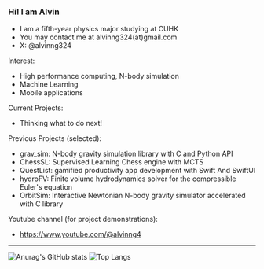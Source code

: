 ### Hi! I am Alvin

- I am a fifth-year physics major studying at CUHK
- You may contact me at alvinng324(at)gmail.com
- X: @alvinng324

Interest: 
* High performance computing, N-body simulation
* Machine Learning
* Mobile applications

Current Projects:
* Thinking what to do next!

Previous Projects (selected):
* grav_sim: N-body gravity simulation library with C and Python API
* ChessSL: Supervised Learning Chess engine with MCTS
* QuestList: gamified productivity app development with Swift And SwiftUI
* hydroFV: Finite volume hydrodynamics solver for the compressible Euler's equation
* OrbitSim: Interactive Newtonian N-body gravity simulator accelerated with C library

Youtube channel (for project demonstrations):
* https://www.youtube.com/@alvinng4

---
![Anurag's GitHub stats](https://github-readme-stats.vercel.app/api?username=alvinng4&show_icons=true&theme=radical)
![Top Langs](https://github-readme-stats.vercel.app/api/top-langs/?username=alvinng4&layout=compact&theme=radical)
